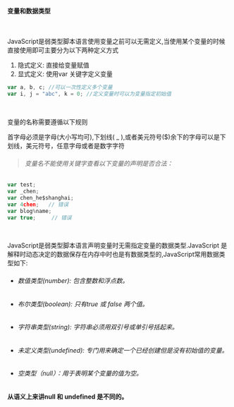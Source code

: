 #### 变量和数据类型

<br>

JavaScript是弱类型脚本语言使用变量之前可以无需定义,当使用某个变量的时候直接使用即可主要分为以下两种定义方式

1) 隐式定义: 直接给变量赋值
2) 显式定义: 使用var 关键字定义变量

```javascript
var a, b, c; //可以一次性定义多个变量
var i, j = "abc", k = 0; //定义变量时可以为变量指定初始值
```

<br>

变量的名称需要遵循以下规则

首字母必须是字母(大小写均可),下划线( _ ),或者美元符号($)余下的字母可以是下划线，美元符号，任意字母或者是数字字符
	
> ###### 变量名不能使用关键字查看以下变量的声明是否合法：

```javascript
var test;
var _chen;
var chen_he$shanghai;
var 4chen;   // 错误
var blog%name;
var true;     // 错误            
```

<br>

JavaScript是弱类型脚本语言声明变量时无需指定变量的数据类型.JavaScript 是解释时动态决定的数据保存在内存中时也是有数据类型的,JavaScript常用数据类型如下:

* ###### 数值类型(number): 包含整数和浮点数。
* ###### 布尔类型(boolean): 只有true 或 false 两个值。
* ###### 字符串类型(string): 字符串必须用双引号或单引号括起来。           
* ###### 未定义类型(undefined): 专门用来确定一个已经创建但是没有初始值的变量。
* ###### 空类型（null）：用于表明某个变量的值为空。

#### 从语义上来讲null 和 undefined 是不同的。
